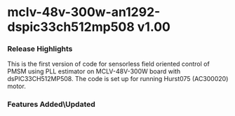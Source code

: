 # mclv-48v-300w-an1292-dspic33ch512mp508 v1.00
### Release Highlights
This is the first version of code for sensorless field oriented control of PMSM using PLL estimator on MCLV-48V-300W board with dsPIC33CH512MP508. 
The code is set up for running Hurst075 (AC300020) motor.


### Features Added\Updated



